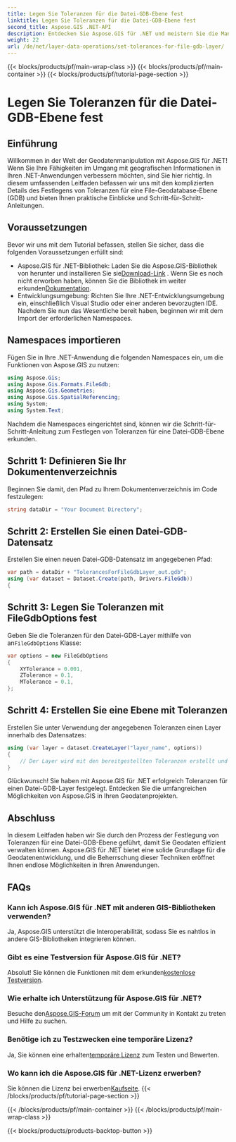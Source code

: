 ```yaml
---
title: Legen Sie Toleranzen für die Datei-GDB-Ebene fest
linktitle: Legen Sie Toleranzen für die Datei-GDB-Ebene fest
second_title: Aspose.GIS .NET-API
description: Entdecken Sie Aspose.GIS für .NET und meistern Sie die Manipulation von Geodaten. Legen Sie Toleranzen mühelos mit der Schritt-für-Schritt-Anleitung fest. Verbessern Sie Ihre .NET-Anwendungen.
weight: 22
url: /de/net/layer-data-operations/set-tolerances-for-file-gdb-layer/
---
```


{{< blocks/products/pf/main-wrap-class >}}
{{< blocks/products/pf/main-container >}}
{{< blocks/products/pf/tutorial-page-section >}}

# Legen Sie Toleranzen für die Datei-GDB-Ebene fest

## Einführung
Willkommen in der Welt der Geodatenmanipulation mit Aspose.GIS für .NET! Wenn Sie Ihre Fähigkeiten im Umgang mit geografischen Informationen in Ihren .NET-Anwendungen verbessern möchten, sind Sie hier richtig. In diesem umfassenden Leitfaden befassen wir uns mit den komplizierten Details des Festlegens von Toleranzen für eine File-Geodatabase-Ebene (GDB) und bieten Ihnen praktische Einblicke und Schritt-für-Schritt-Anleitungen.
## Voraussetzungen
Bevor wir uns mit dem Tutorial befassen, stellen Sie sicher, dass die folgenden Voraussetzungen erfüllt sind:
-  Aspose.GIS für .NET-Bibliothek: Laden Sie die Aspose.GIS-Bibliothek von herunter und installieren Sie sie[Download-Link](https://releases.aspose.com/gis/net/) . Wenn Sie es noch nicht erworben haben, können Sie die Bibliothek im weiter erkunden[Dokumentation](https://reference.aspose.com/gis/net/).
- Entwicklungsumgebung: Richten Sie Ihre .NET-Entwicklungsumgebung ein, einschließlich Visual Studio oder einer anderen bevorzugten IDE.
Nachdem Sie nun das Wesentliche bereit haben, beginnen wir mit dem Import der erforderlichen Namespaces.
## Namespaces importieren
Fügen Sie in Ihre .NET-Anwendung die folgenden Namespaces ein, um die Funktionen von Aspose.GIS zu nutzen:
```csharp
using Aspose.Gis;
using Aspose.Gis.Formats.FileGdb;
using Aspose.Gis.Geometries;
using Aspose.Gis.SpatialReferencing;
using System;
using System.Text;
```
Nachdem die Namespaces eingerichtet sind, können wir die Schritt-für-Schritt-Anleitung zum Festlegen von Toleranzen für eine Datei-GDB-Ebene erkunden.
## Schritt 1: Definieren Sie Ihr Dokumentenverzeichnis
Beginnen Sie damit, den Pfad zu Ihrem Dokumentenverzeichnis im Code festzulegen:
```csharp
string dataDir = "Your Document Directory";
```
## Schritt 2: Erstellen Sie einen Datei-GDB-Datensatz
Erstellen Sie einen neuen Datei-GDB-Datensatz im angegebenen Pfad:
```csharp
var path = dataDir + "TolerancesForFileGdbLayer_out.gdb";
using (var dataset = Dataset.Create(path, Drivers.FileGdb))
{
```
## Schritt 3: Legen Sie Toleranzen mit FileGdbOptions fest
 Geben Sie die Toleranzen für den Datei-GDB-Layer mithilfe von an`FileGdbOptions` Klasse:
```csharp
var options = new FileGdbOptions
{
    XYTolerance = 0.001,
    ZTolerance = 0.1,
    MTolerance = 0.1,
};
```
## Schritt 4: Erstellen Sie eine Ebene mit Toleranzen
Erstellen Sie unter Verwendung der angegebenen Toleranzen einen Layer innerhalb des Datensatzes:
```csharp
using (var layer = dataset.CreateLayer("layer_name", options))
{
    // Der Layer wird mit den bereitgestellten Toleranzen erstellt und kann in ArcGIS-Features/-Werkzeugen verwendet werden.
}
```
Glückwunsch! Sie haben mit Aspose.GIS für .NET erfolgreich Toleranzen für einen Datei-GDB-Layer festgelegt. Entdecken Sie die umfangreichen Möglichkeiten von Aspose.GIS in Ihren Geodatenprojekten.
## Abschluss
In diesem Leitfaden haben wir Sie durch den Prozess der Festlegung von Toleranzen für eine Datei-GDB-Ebene geführt, damit Sie Geodaten effizient verwalten können. Aspose.GIS für .NET bietet eine solide Grundlage für die Geodatenentwicklung, und die Beherrschung dieser Techniken eröffnet Ihnen endlose Möglichkeiten in Ihren Anwendungen.
## FAQs
### Kann ich Aspose.GIS für .NET mit anderen GIS-Bibliotheken verwenden?
Ja, Aspose.GIS unterstützt die Interoperabilität, sodass Sie es nahtlos in andere GIS-Bibliotheken integrieren können.
### Gibt es eine Testversion für Aspose.GIS für .NET?
 Absolut! Sie können die Funktionen mit dem erkunden[kostenlose Testversion](https://releases.aspose.com/).
### Wie erhalte ich Unterstützung für Aspose.GIS für .NET?
 Besuche den[Aspose.GIS-Forum](https://forum.aspose.com/c/gis/33) um mit der Community in Kontakt zu treten und Hilfe zu suchen.
### Benötige ich zu Testzwecken eine temporäre Lizenz?
 Ja, Sie können eine erhalten[temporäre Lizenz](https://purchase.aspose.com/temporary-license/) zum Testen und Bewerten.
### Wo kann ich die Aspose.GIS für .NET-Lizenz erwerben?
 Sie können die Lizenz bei erwerben[Kaufseite](https://purchase.aspose.com/buy).
{{< /blocks/products/pf/tutorial-page-section >}}

{{< /blocks/products/pf/main-container >}}
{{< /blocks/products/pf/main-wrap-class >}}

{{< blocks/products/products-backtop-button >}}
